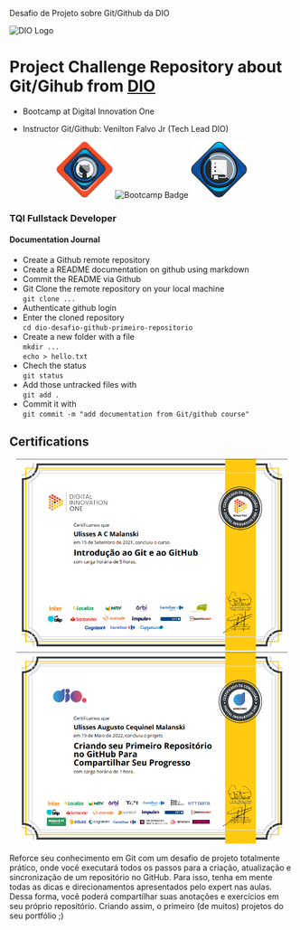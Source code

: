 Desafio de Projeto sobre Git/Github da DIO 
  
<img alt="DIO Logo" title="DIO logo" width="100px" src="https://hermes.digitalinnovation.one/assets/diome/logo.svg">

# Project Challenge Repository about Git/Gihub from [DIO](https://web.dio.me)  


- Bootcamp at Digital Innovation One  
 
- Instructor Git/Github: Venilton Falvo Jr (Tech Lead DIO)

<div align="center">
<img alt="Github Intro Course badge" title="Github Intro Course badge" width="100px" src="diologo.png">
<img alt="Bootcamp Badge" title="Bootcamp Badge" width="100px" src="https://hermes.digitalinnovation.one/tracks/3c8be628-5138-4b63-9cfa-e5313cc03103.png">
<img alt="Create Repository Course badge" title="Create Repository Course badge" width="100px" src="diologo2.png">
</div>
  
### TQI Fullstack Developer

#### Documentation Journal  
  
- Create a Github remote repository
- Create a README documentation on github using markdown  
- Commit the README via Github  
- Git Clone the remote repository on your local machine  
`git clone ...`
- Authenticate github login 
- Enter the cloned repository  
`cd dio-desafio-github-primeiro-repositorio`
- Create a new folder with a file  
`mkdir ...`  
`echo > hello.txt`  
- Chech the status  
`git status`
- Add those untracked files with  
`git add .`
- Commit it with  
`git commit -m "add documentation from Git/github course"`
  
## Certifications  
   
<div align="center">
<img width="480px" alt="Github Into Course certification" title="Github Into Course certification" src="certif.png">
<img width="480px" alt="Create REpository Course certification" title="Create REpository Course certification" src="certif2.png">
</div>
  
  
Reforce seu conhecimento em Git com um desafio de projeto totalmente prático, onde você executará todos os passos para a criação, atualização e sincronização de um repositório no GitHub. Para isso, tenha em mente todas as dicas e direcionamentos apresentados pelo expert nas aulas. Dessa forma, você poderá compartilhar suas anotações e exercícios em seu próprio repositório. Criando assim, o primeiro (de muitos) projetos do seu portfólio ;)

